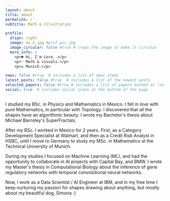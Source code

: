 ```yaml
---
layout: about
title: about
permalink: /
subtitle: Math & Illustration

profile:
  align: right
  image: vo_2.jpg #prof_pic.jpg
  image_circular: false #true # crops the image to make it circular
  more_info: >
    <p>☻ Hi, I'm Lore. </p>
    <p>♡ Math & visuals.</p>
    <p>⌂ Munich.</p>

news: false #true  # includes a list of news items
latest_posts: false #true  # includes a list of the newest posts
selected_papers: false #true # includes a list of papers marked as "selected={true}"
social: true  # includes social icons at the bottom of the page
---
```


I studied my BSc. in Physics and Mathematics in Mexico. I fell in love with pure Mathematics, in particular with Topology. I discovered that all the shapes have an algorithmic beauty. I wrote my Bachelor's thesis about Michael Barnsley's SuperFractals.

After my BSc. I worked in Mexico for 2 years. First, as a Category Development Specialist at Walmart, and then as a Credit Risk Analyst in HSBC, until I move to Germany to study my MSc. in Mathematics at the Technical University of Munich.

During my studies I focused on Machine Learning (ML), and had the opportunity to collaborate in AI projects with Capital Bay, and BMW. I wrote my Master's thesis in Computational Biology about the inference of gene regulatory networks with temporal convolutional neural networks.

Now, I work as a Data Scientist / AI Engineer at IBM, and in my free time I keep nurturing my passion for shapes drawing about anything, but mostly about my beautiful dog, Simona :)

<!--
Write your biography here. Tell the world about yourself. Link to your favorite [subreddit](http://reddit.com). You can put a picture in, too. The code is already in, just name your picture `prof_pic.jpg` and put it in the `img/` folder.

Put your address / P.O. box / other info right below your picture. You can also disable any of these elements by editing `profile` property of the YAML header of your `_pages/about.md`. Edit `_bibliography/papers.bib` and Jekyll will render your [publications page](/al-folio/publications/) automatically.

Link to your social media connections, too. This theme is set up to use [Font Awesome icons](http://fortawesome.github.io/Font-Awesome/) and [Academicons](https://jpswalsh.github.io/academicons/), like the ones below. Add your Facebook, Twitter, LinkedIn, Google Scholar, or just disable all of them.
-->